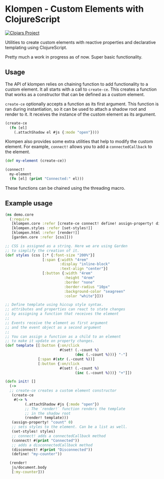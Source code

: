 # Klompen - Custom Elements with ClojureScript

[![Clojars Project](https://img.shields.io/clojars/v/net.clojars.pabloabc/klompen.svg)](https://clojars.org/net.clojars.pabloabc/klompen)

Utilities to create custom elements with reactive properties and declarative templating using ClojureScript.

Pretty much a work in progress as of now. Super basic functionality.

## Usage

The API of klompen relies on chaining function to add functionality to a custom element. It all starts with a call to `create-ce`. This creates a function that works as a constructor that can be defined as a custom element.

`create-ce` optionally accepts a function as its first argument. This function is ran during instantiation, so it can be used to attach a shadow root and render to it. It receives the instance of the custom element as its argument.

```clojure
(create-ce
  (fn [el]
    (.attachShadow el #js {:mode "open"})))
```

Klompen also provides some extra utilities that help to modify the custom element. For example, `connect!` allows you to add a `connectedCallback` to the element.

```clojure
(def my-element (create-ce))

(connect!
  my-element
  (fn [el] (print "Connected:" el)))
```

These functions can be chained using the threading macro.

## Example usage

```clojure
(ns demo.core
  (:require
   [klompen.core :refer [create-ce connect! define! assign-property! disconnect!]]
   [klompen.styles :refer [set-styles!]]
   [klompen.html :refer [render!]]
   [garden.core :refer [css]]))

;; CSS is assigned as a string. Here we are using Garden
;; to simplify the creation of it.
(def styles (css [:* {:font-size "200%"}]
                 [:span {:width "4rem"
                         :display "inline-block"
                         :text-align "center"}]
                 [:button {:width "4rem"
                           :height "4rem"
                           :border "none"
                           :border-radius "10px"
                           :background-color "seagreen"
                           :color "white"}]))

;; Define template using hiccup style syntax.
;; attributes and properties can react to state changes
;; by assigning a function that receives the element
;;
;; Events receive the element as first argument
;; and the event object as a second argument
;;
;; You can assign a function as a child to an element
;; to make it update on property changes.
(def template [[:button {:on/click
                         #(set! (.-count %)
                                (dec (.-count %)))} "-"]
               [:span #(str (.-count %))]
               [:button {:on/click
                         #(set! (.-count %)
                                (inc (.-count %)))} "+"]])

(defn init! []
  (->
  ;; create-ce creates a custom element constructor
   (create-ce
    #(-> %
         (.attachShadow #js {:mode "open"})
         ;; The `render!` function renders the template
         ;; in the shadow root
         (render! template)))
   (assign-property! "count" 0)
   ;; sets styles to the element. Can be a list as well.
   (set-styles! styles)
   ;; connect! adds a connectedCallback method
   (connect! #(print "Connected"))
   ;; adds a disconnectedCallback method
   (disconnect! #(print "Disconnected"))
   (define! "my-counter"))

  (render!
   js/document.body
   [:my-counter]))
```

